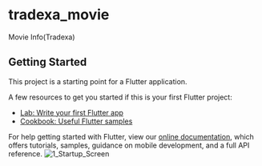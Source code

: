 # tradexa_movie

Movie Info(Tradexa)

## Getting Started

This project is a starting point for a Flutter application.

A few resources to get you started if this is your first Flutter project:

- [Lab: Write your first Flutter app](https://flutter.dev/docs/get-started/codelab)
- [Cookbook: Useful Flutter samples](https://flutter.dev/docs/cookbook)

For help getting started with Flutter, view our
[online documentation](https://flutter.dev/docs), which offers tutorials,
samples, guidance on mobile development, and a full API reference.
![1_Startup_Screen](https://user-images.githubusercontent.com/43007452/147676340-cbcd2d32-0306-460c-8b14-91b873158802.png)
